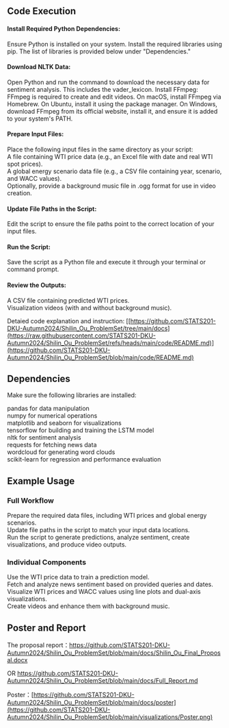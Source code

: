 
## Code Execution

#### Install Required Python Dependencies:
Ensure Python is installed on your system.
Install the required libraries using pip. The list of libraries is provided below under "Dependencies."
#### Download NLTK Data:
Open Python and run the command to download the necessary data for sentiment analysis. This includes the vader_lexicon.
Install FFmpeg:
FFmpeg is required to create and edit videos.
On macOS, install FFmpeg via Homebrew.
On Ubuntu, install it using the package manager.
On Windows, download FFmpeg from its official website, install it, and ensure it is added to your system's PATH.
#### Prepare Input Files:
Place the following input files in the same directory as your script:  
A file containing WTI price data (e.g., an Excel file with date and real WTI spot prices).  
A global energy scenario data file (e.g., a CSV file containing year, scenario, and WACC values).  
Optionally, provide a background music file in .ogg format for use in video creation.
#### Update File Paths in the Script:
Edit the script to ensure the file paths point to the correct location of your input files.  
#### Run the Script:
Save the script as a Python file and execute it through your terminal or command prompt.  
#### Review the Outputs:  
A CSV file containing predicted WTI prices.  
Visualization videos (with and without background music).  

Detaied code explanation and instruction: [[https://github.com/STATS201-DKU-Autumn2024/Shilin_Ou_ProblemSet/tree/main/docs](https://raw.githubusercontent.com/STATS201-DKU-Autumn2024/Shilin_Ou_ProblemSet/refs/heads/main/code/README.md)](https://github.com/STATS201-DKU-Autumn2024/Shilin_Ou_ProblemSet/blob/main/code/README.md)
## Dependencies

Make sure the following libraries are installed:

pandas for data manipulation  
numpy for numerical operations  
matplotlib and seaborn for visualizations  
tensorflow for building and training the LSTM model  
nltk for sentiment analysis  
requests for fetching news data  
wordcloud for generating word clouds  
scikit-learn for regression and performance evaluation  


## Example Usage

### Full Workflow
Prepare the required data files, including WTI prices and global energy scenarios.  
Update file paths in the script to match your input data locations.  
Run the script to generate predictions, analyze sentiment, create visualizations, and produce video outputs.  
### Individual Components  
Use the WTI price data to train a prediction model.  
Fetch and analyze news sentiment based on provided queries and dates.  
Visualize WTI prices and WACC values using line plots and dual-axis visualizations.  
Create videos and enhance them with background music.

## Poster and Report
The proposal report：https://github.com/STATS201-DKU-Autumn2024/Shilin_Ou_ProblemSet/blob/main/docs/Shilin_Ou_Final_Proposal.docx 

OR https://github.com/STATS201-DKU-Autumn2024/Shilin_Ou_ProblemSet/blob/main/docs/Full_Report.md


Poster：[https://github.com/STATS201-DKU-Autumn2024/Shilin_Ou_ProblemSet/blob/main/docs/poster](https://github.com/STATS201-DKU-Autumn2024/Shilin_Ou_ProblemSet/blob/main/visualizations/Poster.png)
